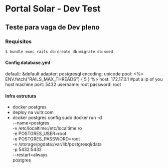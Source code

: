 # Portal Solar - Dev Test

## Teste para vaga de Dev pleno

### Requisitos 

`$ bundle exec rails db:create db:migrate db:seed`

#### Config database.yml 
default: &default
  adapter: postgresql
  encoding: unicode
  pool: <%= ENV.fetch("RAILS_MAX_THREADS") { 5 } %>
  host: 172.17.0.1 #put a ip of you host machine
  port: 5432
  username: root
  password: root


#### Infra estrutura 

* docker postgres 
* deploy na vultr.com
* dcoker postgres config 
sudo docker run -d \
--name=postgres \
-v /etc/localtime:/etc/localtime:ro \
-e POSTGRES_USER=root \
-e POSTGRES_PASSWORD=root \
-v /storage/pgdata:/var/lib/postgresql/data \
-p 5432:5432 \
--restart=always \
postgres




